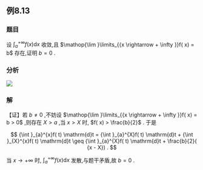 ## 例8.13
### 题目
设 ${\int }_{a}^{+\infty }f( x) \mathrm{d}x$ 收敛,且 $\mathop{\lim }\limits_{{x \rightarrow + \infty }}f( x) = b$ 存在,证明 $b = 0$ .
### 分析
![](https://img.hwenyi.live/202410141651535.webp)
### 解
【证】若 $b \neq 0$ ,不妨设 $\mathop{\lim }\limits_{{x \rightarrow + \infty }}f( x) = b > 0$ ,则存在 $X > a$ ,当 $x > X$ 时, $f( x) > \frac{b}{2}$ . 于是

$$
{\int }_{a}^{x}f( t) \mathrm{d}t = {\int }_{a}^{X}f( t) \mathrm{d}t + {\int }_{X}^{x}f( t) \mathrm{d}t \geq {\int }_{a}^{X}f( t) \mathrm{d}t + \frac{b}{2}( {x - X}) .
$$

当 $x \rightarrow + \infty$ 时, ${\int }_{a}^{+\infty }f( x) \mathrm{d}x$ 发散,与题干矛盾,故 $b = 0$ .



